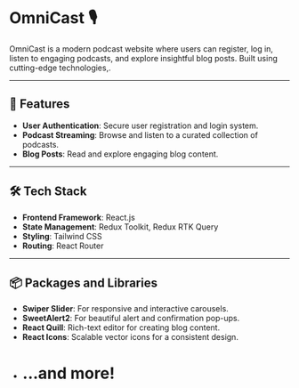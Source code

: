 # OmniCast 🎙️

OmniCast is a modern podcast website where users can register, log in, listen to engaging podcasts, and explore insightful blog posts. Built using cutting-edge technologies,.

---

## 🚀 Features

- **User Authentication**: Secure user registration and login system.
- **Podcast Streaming**: Browse and listen to a curated collection of podcasts.
- **Blog Posts**: Read and explore engaging blog content.

---

## 🛠️ Tech Stack

- **Frontend Framework**: React.js
- **State Management**: Redux Toolkit, Redux RTK Query
- **Styling**: Tailwind CSS
- **Routing**: React Router

---

## 📦 Packages and Libraries

- **Swiper Slider**: For responsive and interactive carousels.
- **SweetAlert2**: For beautiful alert and confirmation pop-ups.
- **React Quill**: Rich-text editor for creating blog content.
- **React Icons**: Scalable vector icons for a consistent design.
- # ...and more!

